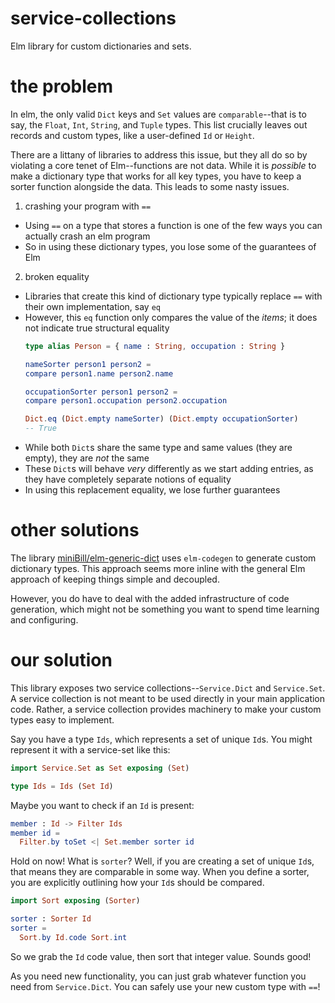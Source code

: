 # service-collections
Elm library for custom dictionaries and sets.

# the problem
In elm, the only valid `Dict` keys and `Set` values are `comparable`--that is to say, the `Float`, `Int`, `String`, and `Tuple` types.
This list crucially leaves out records and custom types, like a user-defined `Id` or `Height`.

There are a littany of libraries to address this issue, but they all do so by violating a core tenet of Elm--functions are not data.
While it is _possible_ to make a dictionary type that works for all key types, you have to keep a sorter function alongside the data.
This leads to some nasty issues.
1. crashing your program with `==`
  * Using `==` on a type that stores a function is one of the few ways you can actually crash an elm program
  * So in using these dictionary types, you lose some of the guarantees of Elm
2. broken equality
  * Libraries that create this kind of dictionary type typically replace `==` with their own implementation, say `eq`
  * However, this `eq` function only compares the value of the _items_; it does not indicate true structural equality
    ```elm
    type alias Person = { name : String, occupation : String }

    nameSorter person1 person2 =
	compare person1.name person2.name

    occupationSorter person1 person2 =
	compare person1.occupation person2.occupation

    Dict.eq (Dict.empty nameSorter) (Dict.empty occupationSorter)
    -- True
    ```
  * While both `Dict`s share the same type and same values (they are empty), they are *not* the same
  * These `Dict`s will behave _very_ differently as we start adding entries, as they have completely separate notions of equality
  * In using this replacement equality, we lose further guarantees 

# other solutions
The library [miniBill/elm-generic-dict](https://package.elm-lang.org/packages/miniBill/elm-generic-dict/latest/) uses `elm-codegen` to generate custom dictionary types.
This approach seems more inline with the general Elm approach of keeping things simple and decoupled.

However, you do have to deal with the added infrastructure of code generation, which might not be something you want to spend time learning and configuring.
# our solution
This library exposes two service collections--`Service.Dict` and `Service.Set`.
A service collection is not meant to be used directly in your main application code.
Rather, a service collection provides machinery to make your custom types easy to implement.

Say you have a type `Ids`, which represents a set of unique `Id`s.
You might represent it with a service-set like this:
```elm
import Service.Set as Set exposing (Set)

type Ids = Ids (Set Id)
```

Maybe you want to check if an `Id` is present:
```elm
member : Id -> Filter Ids
member id =
  Filter.by toSet <| Set.member sorter id
```

Hold on now! What is `sorter`?
Well, if you are creating a set of unique `Id`s, that means they are comparable in some way.
When you define a sorter, you are explicitly outlining how your `Id`s should be compared.
```elm
import Sort exposing (Sorter)

sorter : Sorter Id
sorter =
  Sort.by Id.code Sort.int
```
So we grab the `Id` code value, then sort that integer value. Sounds good!

As you need new functionality, you can just grab whatever function you need from `Service.Dict`.
You can safely use your new custom type with `==`!
